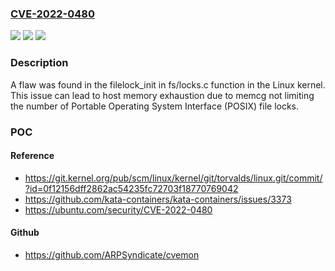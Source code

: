 ### [CVE-2022-0480](https://cve.mitre.org/cgi-bin/cvename.cgi?name=CVE-2022-0480)
![](https://img.shields.io/static/v1?label=Product&message=kernel&color=blue)
![](https://img.shields.io/static/v1?label=Version&message=%3D%20Not%20Known%20&color=brighgreen)
![](https://img.shields.io/static/v1?label=Vulnerability&message=CWE-770%20-%20Allocation%20of%20Resources%20Without%20Limits%20or%20Throttling.&color=brighgreen)

### Description

A flaw was found in the filelock_init in fs/locks.c function in the Linux kernel. This issue can lead to host memory exhaustion due to memcg not limiting the number of Portable Operating System Interface (POSIX) file locks.

### POC

#### Reference
- https://git.kernel.org/pub/scm/linux/kernel/git/torvalds/linux.git/commit/?id=0f12156dff2862ac54235fc72703f18770769042
- https://github.com/kata-containers/kata-containers/issues/3373
- https://ubuntu.com/security/CVE-2022-0480

#### Github
- https://github.com/ARPSyndicate/cvemon

